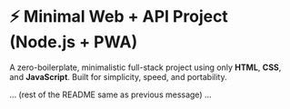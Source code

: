 # ⚡ Minimal Web + API Project (Node.js + PWA)

A zero-boilerplate, minimalistic full-stack project using only **HTML**, **CSS**, and **JavaScript**. Built for simplicity, speed, and portability.

... (rest of the README same as previous message) ...
